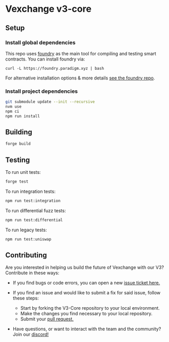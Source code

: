 # Vexchange v3-core

## Setup

### Install global dependencies

This repo uses [foundry](https://github.com/foundry-rs/foundry)
as the main tool for compiling and testing smart contracts. You can install
foundry via:

```shell
curl -L https://foundry.paradigm.xyz | bash
```

For alternative installation options & more details [see the foundry repo](https://github.com/foundry-rs/foundry).

### Install project dependencies

```bash
git submodule update --init --recursive
nvm use
npm ci
npm run install 
```

## Building

```bash
forge build
```

## Testing

To run unit tests:

```bash
forge test
```

To run integration tests:

```bash
npm run test:integration
```

To run differential fuzz tests:

```bash
npm run test:differential
```

To run legacy tests:

```bash
npm run test:uniswap
```

## Contributing

Are you interested in helping us build the future of Vexchange with our V3?
Contribute in these ways:

- If you find bugs or code errors, you can open a new
[issue ticket here.](https://github.com/vexchange/v3-core/issues/new)

- If you find an issue and would like to submit a fix for said issue, follow
these steps:
  - Start by forking the V3-Core repository to your local environment.
  - Make the changes you find necessary to your local repository.
  - Submit your [pull request.](https://github.com/vexchange/v3-core/compare)

- Have questions, or want to interact with the team and the community?
Join our [discord!](https://discord.gg/vexchange)
